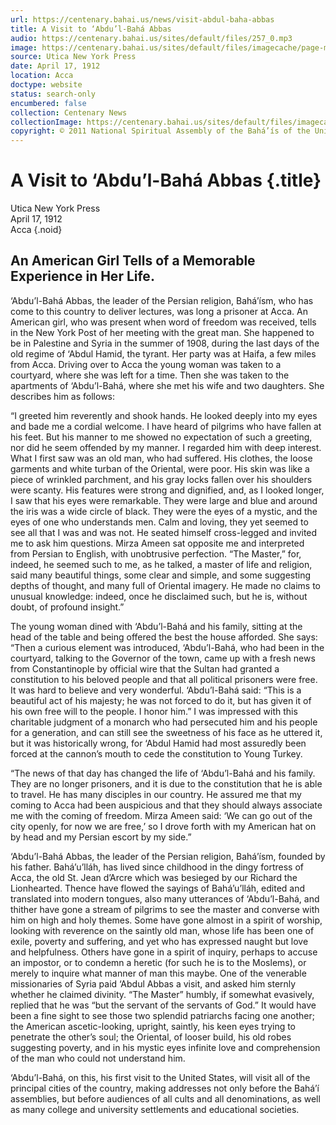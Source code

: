 ```yaml
---
url: https://centenary.bahai.us/news/visit-abdul-baha-abbas
title: A Visit to ‘Abdu’l-Bahá Abbas
audio: https://centenary.bahai.us/sites/default/files/257_0.mp3
image: https://centenary.bahai.us/sites/default/files/imagecache/page-main-image/images/press_clippings/04-17-1912%20Utica%20NY%20Press%20A%20Visit%20to%20Abdul%20Baha%20Abbas.png
source: Utica New York Press
date: April 17, 1912
location: Acca
doctype: website
status: search-only
encumbered: false
collection: Centenary News
collectionImage: https://centenary.bahai.us/sites/default/files/imagecache/theme-image/main_image/abdulbaha-overview-small_0.jpg
copyright: © 2011 National Spiritual Assembly of the Bahá’ís of the United States
---
```



# A Visit to ‘Abdu’l-Bahá Abbas {.title}

Utica New York Press  
April 17, 1912  
Acca
{.noid}  



## An American Girl Tells of a Memorable Experience in Her Life.

‘Abdu’l-Bahá Abbas, the leader of the Persian religion, Bahá’ísm, who has come to this country to deliver lectures, was long a prisoner at Acca. An American girl, who was present when word of freedom was received, tells in the New York Post of her meeting with the great man. She happened to be in Palestine and Syria in the summer of 1908, during the last days of the old regime of ‘Abdul Hamid, the tyrant. Her party was at Haifa, a few miles from Acca. Driving over to Acca the young woman was taken to a courtyard, where she was left for a time. Then she was taken to the apartments of ‘Abdu’l-Bahá, where she met his wife and two daughters. She describes him as follows:

“I greeted him reverently and shook hands. He looked deeply into my eyes and bade me a cordial welcome. I have heard of pilgrims who have fallen at his feet. But his manner to me showed no expectation of such a greeting, nor did he seem offended by my manner. I regarded him with deep interest. What I first saw was an old man, who had suffered. His clothes, the loose garments and white turban of the Oriental, were poor. His skin was like a piece of wrinkled parchment, and his gray locks fallen over his shoulders were scanty. His features were strong and dignified, and, as I looked longer, I saw that his eyes were remarkable. They were large and blue and around the iris was a wide circle of black. They were the eyes of a mystic, and the eyes of one who understands men. Calm and loving, they yet seemed to see all that I was and was not. He seated himself cross-legged and invited me to ask him questions. Mirza Ameen sat opposite me and interpreted from Persian to English, with unobtrusive perfection. “The Master,” for, indeed, he seemed such to me, as he talked, a master of life and religion, said many beautiful things, some clear and simple, and some suggesting depths of thought, and many full of Oriental imagery. He made no claims to unusual knowledge: indeed, once he disclaimed such, but he is, without doubt, of profound insight.”

The young woman dined with ‘Abdu’l-Bahá and his family, sitting at the head of the table and being offered the best the house afforded. She says: “Then a curious element was introduced, ‘Abdu’l-Bahá, who had been in the courtyard, talking to the Governor of the town, came up with a fresh news from Constantinople by official wire that the Sultan had granted a constitution to his beloved people and that all political prisoners were free. It was hard to believe and very wonderful. ‘Abdu’l-Bahá said: “This is a beautiful act of his majesty; he was not forced to do it, but has given it of his own free will to the people. I honor him.” I was impressed with this charitable judgment of a monarch who had persecuted him and his people for a generation, and can still see the sweetness of his face as he uttered it, but it was historically wrong, for ‘Abdul Hamid had most assuredly been forced at the cannon’s mouth to cede the constitution to Young Turkey.

“The news of that day has changed the life of ‘Abdu’l-Bahá and his family. They are no longer prisoners, and it is due to the constitution that he is able to travel. He has many disciples in our country. He assured me that my coming to Acca had been auspicious and that they should always associate me with the coming of freedom. Mirza Ameen said: ‘We can go out of the city openly, for now we are free,’ so I drove forth with my American hat on by head and my Persian escort by my side.”

‘Abdu’l-Bahá Abbas, the leader of the Persian religion, Bahá’ísm, founded by his father. Bahá’u’lláh, has lived since childhood in the dingy fortress of Acca, the old St. Jean d’Arcre which was besieged by our Richard the Lionhearted. Thence have flowed the sayings of Bahá’u’lláh, edited and translated into modern tongues, also many utterances of ‘Abdu’l-Bahá, and thither have gone a stream of pilgrims to see the master and converse with him on high and holy themes. Some have gone almost in a spirit of worship, looking with reverence on the saintly old man, whose life has been one of exile, poverty and suffering, and yet who has expressed naught but love and helpfulness. Others have gone in a spirit of inquiry, perhaps to accuse an impostor, or to condemn a heretic (for such he is to the Moslems), or merely to inquire what manner of man this maybe. One of the venerable missionaries of Syria paid ‘Abdul Abbas a visit, and asked him sternly whether he claimed divinity. “The Master” humbly, if somewhat evasively, replied that he was “but the servant of the servants of God.” It would have been a fine sight to see those two splendid patriarchs facing one another; the American ascetic-looking, upright, saintly, his keen eyes trying to penetrate the other’s soul; the Oriental, of looser build, his old robes suggesting poverty, and in his mystic eyes infinite love and comprehension of the man who could not understand him.

‘Abdu’l-Bahá, on this, his first visit to the United States, will visit all of the principal cities of the country, making addresses not only before the Bahá’í assemblies, but before audiences of all cults and all denominations, as well as many college and university settlements and educational societies.